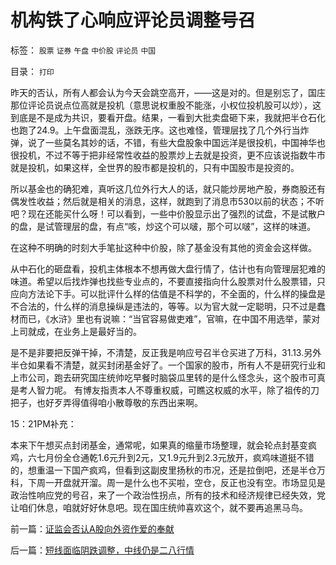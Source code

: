 # 机构铁了心响应评论员调整号召

标签： `股票` `证券` `午盘` `中价股` `评论员` `中国` 

目录： `打印`

昨天的否认，所有人都会认为今天会跳空高开，——这是对的。但是别忘了，国庄那位评论员说点位高就是投机（意思说权重股不能涨，小权位投机股可以炒），这到底是不是成为共识，要看开盘。结果，一看到大批卖盘砸下来，我就把半仓石化也跑了24.9。上午盘面混乱，涨跌无序。这也难怪，管理层找了几个外行当炸弹，说了一些莫名其妙的话，不错，有些大盘股象中国远洋是很投机，中国神华也很投机，不过不等于把非经常性收益的股票炒上去就是投资，更不应该说指数牛市就是投机，如果这样，全世界的股市都是投机的，只有中国股市是投资的。



所以基金也的确犯难，真听这几位外行大人的话，就只能炒房地产股，券商股还有偶发性收益；然后就是相关的消息，这样，就跑到了消息市530以前的状态；不听吧？现在还能买什么呀！可以看到，一些中价股显示出了强烈的试盘，不是试散户的盘，是试管理层的盘，有点“咳，炒这个可以啵，那个可以啵”，这样的味道。

在这种不明确的时刻大手笔扯这种中价股，除了基金没有其他的资金会这样做。



从中石化的砸盘看，投机主体根本不想再做大盘行情了，估计也有向管理层犯难的味道。希望以后找炸弹也找些专业点的，不要直接指向什么股票对什么股票错，只应向方法论下手。可以批评什么样的估值是不科学的，不全面的，什么样的操盘是不合法的，什么样的消息操纵是违法的，等等。以为官大就一定聪明，只不过是蠢材而已，《水浒》里也有说嘛：“当官容易做吏难”，官嘛，在中国不用选举，蒙对上司就成，在业务上是最好当的。



是不是非要把反弹干掉，不清楚，反正我是响应号召半仓买进了万科，31.13.另外半仓如果看不清楚，就买封闭基金好了。一个国家的股市，所有人不是研究行业和上市公司，跑去研究国庄统帅吃早餐时脑袋瓜里转的是什么怪念头，这个股市可真是考人智力呢。
有博友指责本人不尊重权威，可瞧这权威的水平，除了祖传的刀把子，也好歹弄得值得咱小散尊敬的东西出来啊。



15：21PM补充：

本来下午想买点封闭基金，通常呢，如果真的缩量市场整理，就会轮点封基变疯鸡，六七月份全仓通乾1.6元升到2元，又1.9元升到2.3元放开，疯鸡味道挺不错的，想重温一下国产疯鸡，但看到这副皮里扬秋的市况，还是拉倒吧，还是半仓万科，下周一开盘就开溜。周一是什么也不买啦，空仓，反正也没有空。市场显见是政治性响应党的号召，来了一个政治性拐点，所有的技术和经济规律已经失效，党让咱们休息，咱就好好休息吧。现在国庄统帅喜欢这个，就不要再追黑马鸟。





前一篇：[证监会否认A股向外资作爱的奉献](../../../2007/10/18/证监会否认A股向外资作爱的奉献.md)

后一篇：[短线面临阴跌调整，中线仍是二八行情](../../../2007/10/20/短线面临阴跌调整，中线仍是二八行情.md)